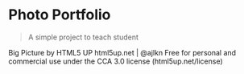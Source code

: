 # Photo Portfolio

> A simple project to teach student

Big Picture by HTML5 UP
html5up.net | @ajlkn
Free for personal and commercial use under the CCA 3.0 license (html5up.net/license)

